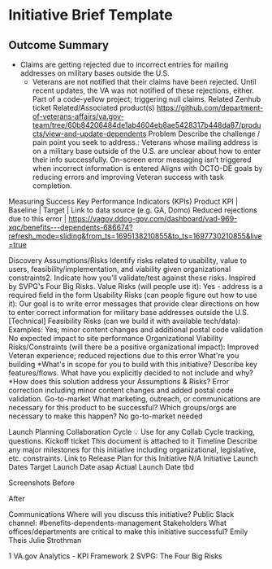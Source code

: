 
# Initiative Brief Template

## Outcome Summary

- Claims are getting rejected due to incorrect entries for mailing addresses on military bases outside the U.S. 
  - Veterans are not notified that their claims have been rejected. 
Until recent updates, the VA was not notified of these rejections, either. 
Part of a code-yellow project; triggering null claims.
Related Zenhub ticket
Related/Associated product(s)
https://github.com/department-of-veterans-affairs/va.gov-team/tree/60b84206484de1ab4604eb8ae5428317b448da87/products/view-and-update-dependents 
Problem
Describe the challenge / pain point you seek to address.:
Veterans whose mailing address is on a military base outside of the U.S. are unclear about how to enter their info successfully.
On-screen error messaging isn’t triggered when incorrect information is entered
Aligns with OCTO-DE goals by reducing errors and improving Veteran success with task completion.

Measuring Success
Key Performance Indicators (KPIs)
Product KPI | Baseline | Target | Link to data source (e.g. GA, Domo)
Reduced rejections due to this error | https://vagov.ddog-gov.com/dashboard/vad-969-xqc/benefits---dependents-686674?refresh_mode=sliding&from_ts=1695138210855&to_ts=1697730210855&live=true 

Discovery
Assumptions/Risks
Identify risks related to usability, value to users, feasibility/implementation, and viability given organizational constraints2. Indicate how you'll validate/test against these risks. Inspired by SVPG's Four Big Risks.
Value Risks (will people use it):
Yes - address is a required field in the form
Usability Risks (can people figure out how to use it):
Our goal is to write error messages that provide clear directions on how to enter correct information for military base addresses outside the U.S.
[Technical] Feasibility Risks (can we build it with available tech/data):
Examples:
Yes; minor content changes and additional postal code validation
No expected impact to site performance
Organizational Viability Risks/Constraints (will there be a positive organizational impact):
Improved Veteran experience; reduced rejections due to this error
What're you building
*What's in scope for you to build with this initiative? Describe key features/flows. What have you explicitly decided to not include and why? *How does this solution address your Assumptions & Risks?
Error correction including minor content changes and added postal code validation.
Go-to-market
What marketing, outreach, or communications are necessary for this product to be successful? Which groups/orgs are necessary to make this happen?
No go-to-market needed

Launch Planning
Collaboration Cycle
💡 Use for any Collab Cycle tracking, questions.
Kickoff ticket
This document is attached to it
Timeline
Describe any major milestones for this initiative including organizational, legislative, etc. constraints.
Link to Release Plan for this Initiative
N/A
Initiative Launch Dates
Target Launch Date
asap
Actual Launch Date
tbd

Screenshots
Before

After


Communications
Where will you discuss this initiative?
Public Slack channel: #benefits-dependents-management
Stakeholders
What offices/departments are critical to make this initiative successful?
Emily Theis
Julie Strothman

1 VA.gov Analytics - KPI Framework
2 SVPG: The Four Big Risks


